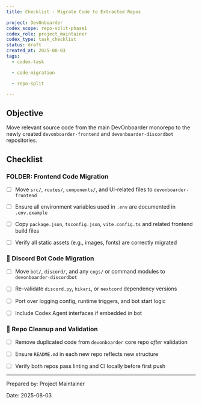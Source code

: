 ```yaml
---
title: Checklist - Migrate Code to Extracted Repos

project: DevOnboarder
codex_scope: repo-split-phase1
codex_role: project_maintainer
codex_type: task_checklist
status: draft
created_at: 2025-08-03
tags:
  - codex-task

  - code-migration

  - repo-split

---
```


## Objective

Move relevant source code from the main DevOnboarder monorepo to the newly created `devonboarder-frontend` and `devonboarder-discordbot` repositories.

## Checklist

### FOLDER: Frontend Code Migration

* [ ] Move `src/`, `routes/`, `components/`, and UI-related files to `devonboarder-frontend`

* [ ] Ensure all environment variables used in `.env` are documented in `.env.example`

* [ ] Copy `package.json`, `tsconfig.json`, `vite.config.ts` and related frontend build files

* [ ] Verify all static assets (e.g., images, fonts) are correctly migrated

### 🤖 Discord Bot Code Migration

* [ ] Move `bot/`, `discord/`, and any `cogs/` or command modules to `devonboarder-discordbot`

* [ ] Re-validate `discord.py`, `hikari`, or `nextcord` dependency versions

* [ ] Port over logging config, runtime triggers, and bot start logic

* [ ] Include Codex Agent interfaces if embedded in bot

### 🔁 Repo Cleanup and Validation

* [ ] Remove duplicated code from `devonboarder` core repo *after* validation

* [ ] Ensure `README.md` in each new repo reflects new structure

* [ ] Verify both repos pass linting and CI locally before first push

---

Prepared by: Project Maintainer

Date: 2025-08-03
